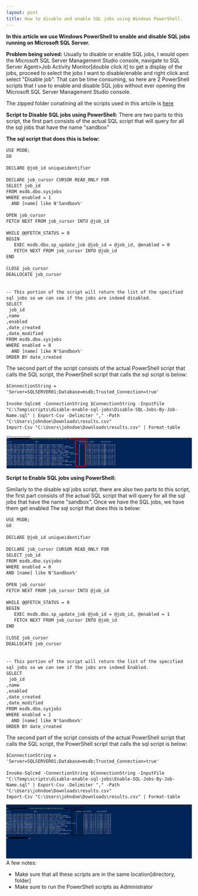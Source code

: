 ```yaml
---
layout: post
title: How to disable and enable SQL jobs using Windows PowerShell.
---
```

**In this article we use Windows PowerShell to enable and disable SQL jobs running on Microsoft SQL Server.**

**Problem being solved:**
Usually to disable or enable SQL jobs, I would open the Microsoft SQL Server Management Studio console, navigate to SQL Server Agent>Job Activity Monitor[double click it] to get a display of the jobs, proceed to select the jobs I want to disable/enable and right click and select "Disable job". That can be time consuming, so here are 2 PowerShell scripts that I use to enable and disable SQL jobs without ever opening the Microsoft SQL Server Management Studio console.

The zipped folder conatining all the scripts used in this artcile is [here](https://github.com/gracelugandakamya/this-worked-for-me/blob/main/enable-disable-sql-jobs.zip)


**Script to Disable SQL jobs using PowerShell:**
There are two parts to this script, the first part consists of the actual SQL script that will query for all the sql jobs that have the name "sandbox"

**The sql script that does this is below:**
```
USE MSDB;
GO

DECLARE @job_id uniqueidentifier

DECLARE job_cursor CURSOR READ_ONLY FOR  
SELECT job_id
FROM msdb.dbo.sysjobs
WHERE enabled = 1
  AND [name] like N'Sandbox%'

OPEN job_cursor   
FETCH NEXT FROM job_cursor INTO @job_id  

WHILE @@FETCH_STATUS = 0
BEGIN
   EXEC msdb.dbo.sp_update_job @job_id = @job_id, @enabled = 0
   FETCH NEXT FROM job_cursor INTO @job_id  
END

CLOSE job_cursor   
DEALLOCATE job_cursor


-- This portion of the script will return the list of the specified sql jobs so we can see if the jobs are indeed disabled.
SELECT 
 job_id
,name
,enabled
,date_created
,date_modified
FROM msdb.dbo.sysjobs
WHERE enabled = 0
  AND [name] like N'Sandbox%'
ORDER BY date_created
```

The second part of the script consists of the actual PowerShell script that calls the SQL script, the PowerShell script that calls the sql script is below:

```
$ConnectionString = 'Server=SQLSERVER01;Database=msdb;Trusted_Connection=true'

Invoke-Sqlcmd -ConnectionString $ConnectionString -InputFile "C:\Temp\scripts\disable-enable-sql-jobs\Disable-SQL-Jobs-By-Job-Name.sql" | Export-Csv -Delimiter "," -Path "C:\Users\johndoe\Downloads\results.csv"
Import-Csv "C:\Users\johndoe\Downloads\results.csv" | Format-table
```
![results returned by the above script to disable the SQL jobs](/assets/img/disable-sql-jobs.png "disable sql jobs image")

**Script to Enable SQL jobs using PowerShell:**

Similarly to the disable sql jobs script, there are also two parts to this script, the first part consists of the actual SQL script that will query for all the sql jobs that have the name "sandbox". Once we have the SQL jobs, we have them get enabled
The sql script that does this is below:

```
USE MSDB;
GO

DECLARE @job_id uniqueidentifier

DECLARE job_cursor CURSOR READ_ONLY FOR  
SELECT job_id
FROM msdb.dbo.sysjobs
WHERE enabled = 0
AND [name] like N'Sandbox%'

OPEN job_cursor   
FETCH NEXT FROM job_cursor INTO @job_id  

WHILE @@FETCH_STATUS = 0
BEGIN
   EXEC msdb.dbo.sp_update_job @job_id = @job_id, @enabled = 1
   FETCH NEXT FROM job_cursor INTO @job_id  
END

CLOSE job_cursor   
DEALLOCATE job_cursor


-- This portion of the script will return the list of the specified sql jobs so we can see if the jobs are indeed Enabled.
SELECT 
 job_id
,name
,enabled
,date_created
,date_modified
FROM msdb.dbo.sysjobs
WHERE enabled = 1
  AND [name] like N'Sandbox%'
ORDER BY date_created

```

The second part of the script consists of the actual PowerShell script that calls the SQL script, the PowerShell script that calls the sql script is below:

```
$ConnectionString = 'Server=SQLSERVER01;Database=msdb;Trusted_Connection=true'

Invoke-Sqlcmd -ConnectionString $ConnectionString -InputFile "C:\Temp\scripts\disable-enable-sql-jobs\Enable-SQL-Jobs-By-Job-Name.sql" | Export-Csv -Delimiter "," -Path "C:\Users\johndoe\Downloads\results.csv"
Import-Csv "C:\Users\johndoe\Downloads\results.csv" | Format-table
```
![The results returned by the above script to enable the SQL jobs](/assets/img/enable-sql-jobs.png "enable sql jobs image")
A few notes:
- Make sure that all these scripts are in the same location[directory, folder]
- Make sure to run the PowerShell scripts as Administrator
